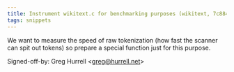 ```yaml
---
title: Instrument wikitext.c for benchmarking purposes (wikitext, 7c884ae)
tags: snippets
---
```


We want to measure the speed of raw tokenization (how fast the scanner can spit out tokens) so prepare a special function just for this purpose.

Signed-off-by: Greg Hurrell &lt;greg@hurrell.net&gt;
